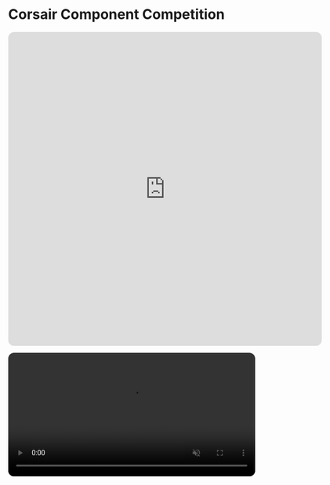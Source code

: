 # Corsair Component Competition

<iframe style="display:block;margin:0 auto; border-radius:12px;"
        src="https://www.printables.com/embed/1343905"
        width="640" height="640"
        scrolling="no" frameborder="0"></iframe>

<video style="width:100%;height:auto;display:block;margin:0 auto;border-radius:12px;object-fit:cover;"
    src="https://raw.githubusercontent.com/normalday843812/engineering-portfolio/refs/heads/main/projects/corsair-competition/videos/printing.mp4" 
    autoplay loop muted 
    playsinline ></video>